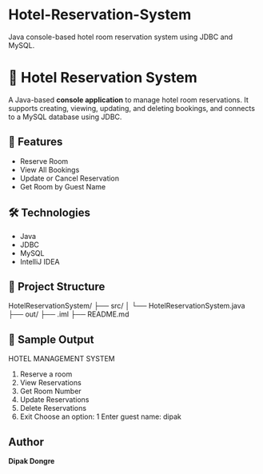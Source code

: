 # Hotel-Reservation-System
Java console-based hotel room reservation system using JDBC and MySQL.

# 🏨 Hotel Reservation System

A Java-based **console application** to manage hotel room reservations. It supports creating, viewing, updating, and deleting bookings, and connects to a MySQL database using JDBC.

## 🚀 Features

- Reserve Room
- View All Bookings
- Update or Cancel Reservation
- Get Room by Guest Name

## 🛠 Technologies

- Java
- JDBC
- MySQL
- IntelliJ IDEA

## 📂 Project Structure

HotelReservationSystem/
├── src/
│ └── HotelReservationSystem.java
├── out/
├── .iml
├── README.md

## 📸 Sample Output

HOTEL MANAGEMENT SYSTEM
1. Reserve a room
2. View Reservations
3. Get Room Number
4. Update Reservations
5. Delete Reservations
6. Exit
Choose an option: 1
Enter guest name: dipak

##  Author

**Dipak Dongre**

